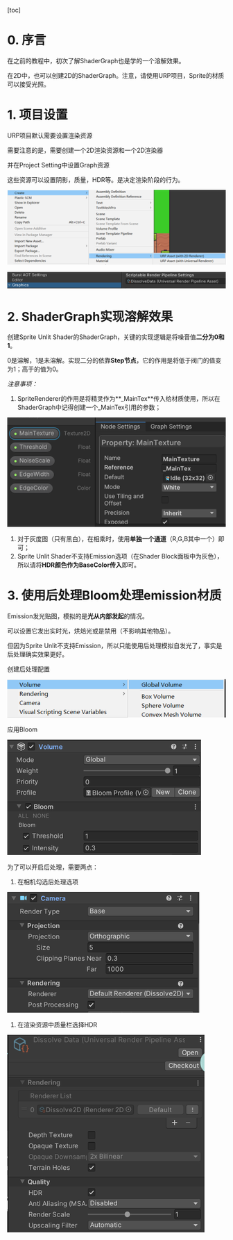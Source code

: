 [toc]

# 0. 序言

在之前的教程中，初次了解ShaderGraph也是学的一个溶解效果。

在2D中，也可以创建2D的ShaderGraph。注意，请使用URP项目，Sprite的材质可以接受光照。



# 1. 项目设置

URP项目默认需要设置渲染资源

需要注意的是，需要创建一个2D渲染资源和一个2D渲染器

并在Project Setting中设置Graph资源

这些资源可以设置阴影，质量，HDR等。是决定渲染阶段的行为。

![](images/2DRenderAssets.png)

![](images/ApplyAssets.png)



# 2. ShaderGraph实现溶解效果

创建Sprite Unlit Shader的ShaderGraph，关键的实现逻辑是将噪音值**二分为0和1**。

0是溶解，1是未溶解。实现二分的依靠**Step节点**，它的作用是将低于阀门的值变为1；高于的值为0。



*注意事项：*

1. SpriteRenderer的作用是将精灵作为**_MainTex**传入给材质使用，所以在ShaderGraph中记得创建一个\_MainTex引用的参数；

![](images/MainTex.png)

1. 对于灰度图（只有黑白），在相乘时，使用**单独一个通道**（R,G,B其中一个）即可；
2. Sprite Unlit Shader不支持Emission选项（在Shader Block面板中为灰色），所以请将**HDR颜色作为BaseColor传入**即可。



#  3. 使用后处理Bloom处理emission材质

Emission发光贴图，模拟的是**光从内部发起**的情况。

可以设置它发出实时光，烘焙光或是禁用（不影响其他物品）。

但因为Sprite Unlit不支持Emission，所以只能使用后处理模拟自发光了，事实是后处理确实效果更好。



创建后处理配置

![](images/globalVolume.png)

应用Bloom

![](images/AddBloom.png)



为了可以开启后处理，需要两点：

1. 在相机勾选后处理选项

![](images/CameraPostProcess.png)

1. 在渲染资源中质量栏选择HDR

![](images/HDR.png)